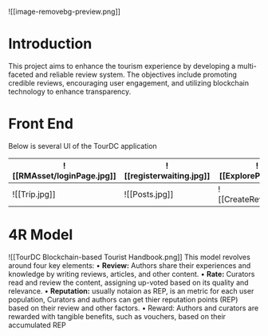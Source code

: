 ![[image-removebg-preview.png]]
# Introduction 
This project aims to enhance the tourism experience by developing a multi-faceted and reliable review system. The objectives include promoting credible reviews, encouraging user engagement, and utilizing blockchain technology to enhance transparency.


# Front End
Below is several UI of the TourDC application

| ![[RMAsset/loginPage.jpg]] | ![[registerwaiting.jpg]] | ![[ExplorePage.jpg]]  |   ![[UserVerified.jpg]]  |     
| ------------------ | ------------------------ | --------------------- | --- | 
| ![[Tríp.jpg]]      | ![[Posts.jpg]]           | ![[CreateReview.jpg]] |  ![[History.jpg]]   |  

# 4R Model
![[TourDC Blockchain-based Tourist Handbook.png]]
This model revolves around four key elements: 
• **Review:** Authors share their experiences and knowledge by writing reviews, articles, and other content. 
• **Rate:** Curators read and review the content, assigning up-voted based on its quality and relevance. 
• **Reputation:** usually notaion as REP, is an metric for each user population, Curators and authors can get thier reputation points (REP) based on their review and other factors.
• Reward: Authors and curators are rewarded with tangible benefits, such as vouchers, based on their accumulated REP

